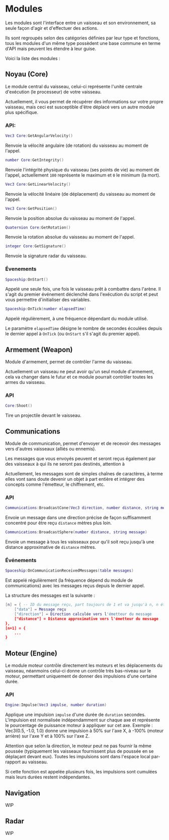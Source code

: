 # Modules

Les modules sont l'interface entre un vaisseau et son environnement, sa seule façon d'agir et d'effectuer des actions.

Ils sont regroupés selon des catégories définies par leur type et fonctions, tous les modules d'un même type possèdent une base commune en terme d'API mais peuvent les étendre à leur guise.

Voici la liste des modules :

## Noyau (Core)

Le module central du vaisseau, celui-ci représente l'unité centrale d'exécution (le processeur) de votre vaisseau.

Actuellement, il vous permet de récupérer des informations sur votre propre vaisseau, mais ceci est susceptible d'être déplacé vers un autre module plus spécifique.

### API:

```lua
Vec3 Core:GetAngularVelocity()
```

Renvoie la vélocité angulaire (de rotation) du vaisseau au moment de l'appel.

```lua
number Core:GetIntegrity()
```

Renvoie l'intégrité physique du vaisseau (ses points de vie) au moment de l'appel, actuellement `100` représente le maximum et `0` le minimum (la mort).

```lua
Vec3 Core:GetLinearVelocity()
```

Renvoie la vélocité linéaire (de déplacement) du vaisseau au moment de l'appel.

```lua
Vec3 Core:GetPosition()
```

Renvoie la position absolue du vaisseau au moment de l'appel.

```lua
Quaternion Core:GetRotation()
```

Renvoie la rotation absolue du vaisseau au moment de l'appel.

```lua
integer Core:GetSignature()
```

Renvoie la signature radar du vaisseau.

### Évenements

```lua
Spaceship:OnStart()
```

Appelé une seule fois, une fois le vaisseau prêt à combattre dans l'arène.
Il s'agit du premier événement déclenché dans l'exécution du script et peut vous permettre d'initialiser des variables.

```lua
Spaceship:OnTick(number elapsedTime)
```

Appelé régulièrement, à une fréquence dépendant du module utilisé.

Le paramètre `elapsedTime` désigne le nombre de secondes écoulées depuis le dernier appel à `OnTick` (ou `OnStart` s'il s'agit du premier appel).

## Armement (Weapon)

Module d'armement, permet de contrôler l'arme du vaisseau.

Actuellement un vaisseau ne peut avoir qu'un seul module d'armement, cela va changer dans le futur et ce module pourrait contrôler toutes les armes du vaisseau.

### API

```lua
Core:Shoot()
```

Tire un projectile devant le vaisseau.

## Communications

Module de communication, permet d'envoyer et de recevoir des messages vers d'autres vaisseaux (alliés ou ennemis).

Les messages que vous envoyés peuvent et seront reçus également par des vaisseaux à qui ils ne seront pas destinés, attention à 

Actuellement, les messages sont de simples chaînes de caractères, à terme elles vont sans doute devenir un objet à part entière et intégrer des concepts comme l'émetteur, le chiffrement, etc.

### API

```lua
Communications:BroadcastCone(Vec3 direction, number distance, string message)
```

Envoie un message dans une direction précise de façon suffisamment concentré pour être reçu `distance` mètres plus loin.

```lua
Communications:BroadcastSphere(number distance, string message)
```

Envoie un message à tous les vaisseaux pour qu'il soit reçu jusqu'à une distance approximative de `distance` mètres.

### Événements

```lua
Spaceship:OnCommunicationReceivedMessages(table messages)
```

Est appelé régulièrement (la fréquence dépend du module de communications) avec les messages reçus depuis le dernier appel.

La structure des messages est la suivante :
```lua
[n] = { -- ID du message reçu, part toujours de 1 et va jusqu'à n, n étant le nombre de messages reçus
	["data"] = Message reçu
	["direction"] = Direction calculée vers l'émetteur du message
	["distance"] = Distance approximative vers l'émetteur du message
},
[n+1] = {
	...
}
```

## Moteur (Engine)

Le module moteur contrôle directement les moteurs et les déplacements du vaisseau, néanmoins celui-ci donne un contrôle très bas-niveau sur le moteur, permettant uniquement de donner des impulsions d'une certaine durée.

### API

```lua
Engine:Impulse(Vec3 impulse, number duration)
```

Applique une impulsion `impulse` d'une durée de `duration` secondes.
L'impulsion est normalisée indépendamment sur chaque axe et représente le pourcentage de puissance moteur à appliquer sur cet axe.
Exemple : Vec3(0.5, -1.0, 1.0) donne une impulsion à 50% sur l'axe X, à -100% (moteur arrière) sur l'axe Y et à 100% sur l'axe Z.

Attention que selon la direction, le moteur peut ne pas fournir la même poussée (typiquement les vaisseaux fournissent plus de poussée en se déplaçant devant eux).
Toutes les impulsions sont dans l'espace local par-rapport au vaisseau.

Si cette fonction est appelée plusieurs fois, les impulsions sont cumulées mais leurs durées restent indépendantes.

## Navigation

WIP

## Radar

WIP